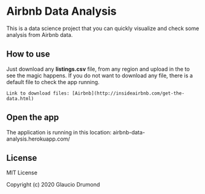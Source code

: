 # Airbnb Data Analysis

This is a data science project that you can quickly 
visualize and check some analysis from Airbnb data.

## How to use
Just download any **listings.csv** file, from any region 
and upload in the to see the magic happens.
If you do not want to download any file, there is a 
default file to check the app running.
``` 
Link to download files: [Airbnb](http://insideairbnb.com/get-the-data.html) 
```
## Open the app
The application is running in this location:
airbnb-data-analysis.herokuapp.com/

## License
MIT License

Copyright (c) 2020 Glaucio Drumond